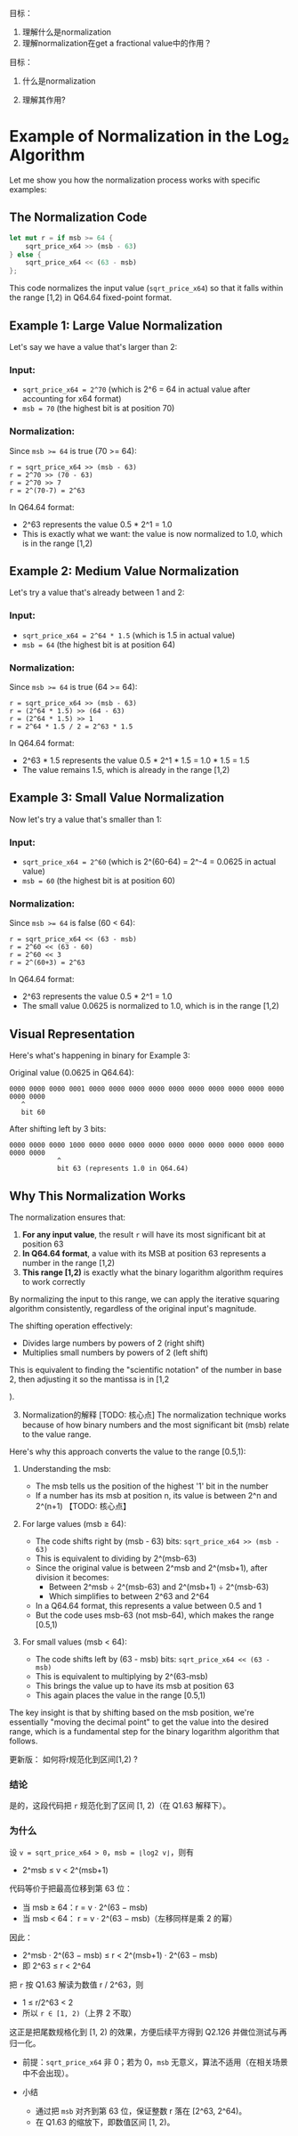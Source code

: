 目标：
1. 理解什么是normalization
2. 理解normalization在get a fractional value中的作用？



目标：
1. 什么是normalization 


2. 理解其作用?











# Example of Normalization in the Log₂ Algorithm

Let me show you how the normalization process works with specific examples:

## The Normalization Code

```rust
let mut r = if msb >= 64 {
    sqrt_price_x64 >> (msb - 63)
} else {
    sqrt_price_x64 << (63 - msb)
};
```

This code normalizes the input value (`sqrt_price_x64`) so that it falls within the range [1,2) in Q64.64 fixed-point format.

## Example 1: Large Value Normalization

Let's say we have a value that's larger than 2:

### Input:
- `sqrt_price_x64 = 2^70` (which is 2^6 = 64 in actual value after accounting for x64 format)
- `msb = 70` (the highest bit is at position 70)

### Normalization:
Since `msb >= 64` is true (70 >= 64):
```
r = sqrt_price_x64 >> (msb - 63)
r = 2^70 >> (70 - 63)
r = 2^70 >> 7
r = 2^(70-7) = 2^63
```

In Q64.64 format:
- 2^63 represents the value 0.5 * 2^1 = 1.0
- This is exactly what we want: the value is now normalized to 1.0, which is in the range [1,2)

## Example 2: Medium Value Normalization

Let's try a value that's already between 1 and 2:

### Input:
- `sqrt_price_x64 = 2^64 * 1.5` (which is 1.5 in actual value)
- `msb = 64` (the highest bit is at position 64)

### Normalization:
Since `msb >= 64` is true (64 >= 64):
```
r = sqrt_price_x64 >> (msb - 63)
r = (2^64 * 1.5) >> (64 - 63)
r = (2^64 * 1.5) >> 1
r = 2^64 * 1.5 / 2 = 2^63 * 1.5
```

In Q64.64 format:
- 2^63 * 1.5 represents the value 0.5 * 2^1 * 1.5 = 1.0 * 1.5 = 1.5
- The value remains 1.5, which is already in the range [1,2)

## Example 3: Small Value Normalization

Now let's try a value that's smaller than 1:

### Input:
- `sqrt_price_x64 = 2^60` (which is 2^(60-64) = 2^-4 = 0.0625 in actual value)
- `msb = 60` (the highest bit is at position 60)

### Normalization:
Since `msb >= 64` is false (60 < 64):
```
r = sqrt_price_x64 << (63 - msb)
r = 2^60 << (63 - 60)
r = 2^60 << 3
r = 2^(60+3) = 2^63
```

In Q64.64 format:
- 2^63 represents the value 0.5 * 2^1 = 1.0
- The small value 0.0625 is normalized to 1.0, which is in the range [1,2)

## Visual Representation

Here's what's happening in binary for Example 3:

Original value (0.0625 in Q64.64):
```
0000 0000 0000 0001 0000 0000 0000 0000 0000 0000 0000 0000 0000 0000 0000 0000
   ^                                                                            
   bit 60                                                                       
```

After shifting left by 3 bits:
```
0000 0000 0000 1000 0000 0000 0000 0000 0000 0000 0000 0000 0000 0000 0000 0000
            ^                                                                   
            bit 63 (represents 1.0 in Q64.64)                                  
```

## Why This Normalization Works

The normalization ensures that:

1. **For any input value**, the result `r` will have its most significant bit at position 63
2. **In Q64.64 format**, a value with its MSB at position 63 represents a number in the range [1,2)
3. **This range [1,2)** is exactly what the binary logarithm algorithm requires to work correctly

By normalizing the input to this range, we can apply the iterative squaring algorithm consistently, regardless of the original input's magnitude.

The shifting operation effectively:
- Divides large numbers by powers of 2 (right shift)
- Multiplies small numbers by powers of 2 (left shift)

This is equivalent to finding the "scientific notation" of the number in base 2, then adjusting it so the mantissa is in [1,2

).


3. Normalization的解释 [TODO: 核心点]
The normalization technique works because of how binary numbers and the most significant bit (msb) relate to the value range.

Here's why this approach converts the value to the range [0.5,1):

1. Understanding the msb:
   - The msb tells us the position of the highest '1' bit in the number
   - If a number has its msb at position n, its value is between 2^n and 2^(n+1) 【TODO: 核心点】

2. For large values (msb ≥ 64):
   - The code shifts right by (msb - 63) bits: `sqrt_price_x64 >> (msb - 63)` 
   - This is equivalent to dividing by 2^(msb-63)
   - Since the original value is between 2^msb and 2^(msb+1), after division it becomes:
     - Between 2^msb ÷ 2^(msb-63) and 2^(msb+1) ÷ 2^(msb-63)
     - Which simplifies to between 2^63 and 2^64
   - In a Q64.64 format, this represents a value between 0.5 and 1
   - But the code uses msb-63 (not msb-64), which makes the range [0.5,1)

3. For small values (msb < 64):
   - The code shifts left by (63 - msb) bits: `sqrt_price_x64 << (63 - msb)`
   - This is equivalent to multiplying by 2^(63-msb)
   - This brings the value up to have its msb at position 63
   - This again places the value in the range [0.5,1)

The key insight is that by shifting based on the msb position, we're essentially "moving the decimal point" to get the value into the desired range, which is a fundamental step for the binary logarithm algorithm that follows.




更新版：
如何将r规范化到区间[1,2) ? 
### 结论
是的，这段代码把 `r` 规范化到了区间 [1, 2)（在 Q1.63 解释下）。

### 为什么
设 `v = sqrt_price_x64 > 0`，`msb = ⌊log2 v⌋`，则有
- 2^msb ≤ v < 2^(msb+1)

代码等价于把最高位移到第 63 位：
- 当 msb ≥ 64：r = v · 2^(63 − msb)
- 当 msb < 64： r = v · 2^(63 − msb)（左移同样是乘 2 的幂）

因此：
- 2^msb · 2^(63 − msb) ≤ r < 2^(msb+1) · 2^(63 − msb)
- 即 2^63 ≤ r < 2^64

把 `r` 按 Q1.63 解读为数值 r / 2^63，则
- 1 ≤ r/2^63 < 2
- 所以 `r ∈ [1, 2)`（上界 2 不取）

这正是把尾数规格化到 [1, 2) 的效果，方便后续平方得到 Q2.126 并做位测试与再归一化。

- 前提：`sqrt_price_x64` 非 0；若为 0，`msb` 无意义，算法不适用（在相关场景中不会出现）。 

- 小结
  - 通过把 `msb` 对齐到第 63 位，保证整数 r 落在 [2^63, 2^64)。
  - 在 Q1.63 的缩放下，即数值区间 [1, 2)。